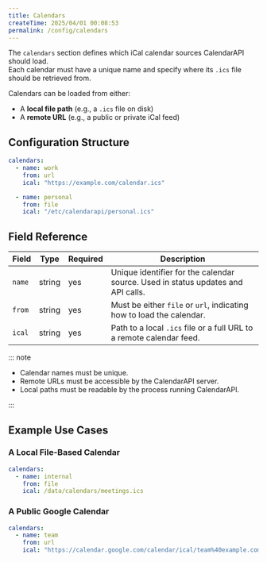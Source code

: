 ```yaml
---
title: Calendars
createTime: 2025/04/01 00:08:53
permalink: /config/calendars
---
```


The `calendars` section defines which iCal calendar sources CalendarAPI should load.  
Each calendar must have a unique name and specify where its `.ics` file should be retrieved from.

Calendars can be loaded from either:

- A **local file path** (e.g., a `.ics` file on disk)
- A **remote URL** (e.g., a public or private iCal feed)

## Configuration Structure

```yaml
calendars:
  - name: work
    from: url
    ical: "https://example.com/calendar.ics"

  - name: personal
    from: file
    ical: "/etc/calendarapi/personal.ics"
```

## Field Reference

| Field    | Type     | Required | Description                                                                 |
|----------|----------|----------|-----------------------------------------------------------------------------|
| `name`   | string   | yes      | Unique identifier for the calendar source. Used in status updates and API calls. |
| `from`   | string   | yes      | Must be either `file` or `url`, indicating how to load the calendar.       |
| `ical`   | string   | yes      | Path to a local `.ics` file or a full URL to a remote calendar feed.       |

::: note

- Calendar names must be unique.
- Remote URLs must be accessible by the CalendarAPI server.
- Local paths must be readable by the process running CalendarAPI.

:::

## Example Use Cases

### A Local File-Based Calendar

```yaml
calendars:
  - name: internal
    from: file
    ical: /data/calendars/meetings.ics
```

### A Public Google Calendar

```yaml
calendars:
  - name: team
    from: url
    ical: "https://calendar.google.com/calendar/ical/team%40example.com/private-uuid/basic.ics"
```
